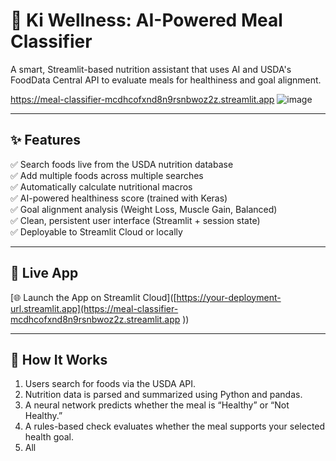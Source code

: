 # 🥗 Ki Wellness: AI-Powered Meal Classifier

A smart, Streamlit-based nutrition assistant that uses AI and USDA's FoodData Central API to evaluate meals for healthiness and goal alignment.

https://meal-classifier-mcdhcofxnd8n9rsnbwoz2z.streamlit.app
![image](https://github.com/user-attachments/assets/e1a83c3a-8080-44d6-acdb-d5900d8c2b48)


---

## ✨ Features

✅ Search foods live from the USDA nutrition database  
✅ Add multiple foods across multiple searches  
✅ Automatically calculate nutritional macros  
✅ AI-powered healthiness score (trained with Keras)  
✅ Goal alignment analysis (Weight Loss, Muscle Gain, Balanced)  
✅ Clean, persistent user interface (Streamlit + session state)  
✅ Deployable to Streamlit Cloud or locally

---

## 🚀 Live App

[🌐 Launch the App on Streamlit Cloud]([https://your-deployment-url.streamlit.app](https://meal-classifier-mcdhcofxnd8n9rsnbwoz2z.streamlit.app
))

---

## 🧠 How It Works

1. Users search for foods via the USDA API.
2. Nutrition data is parsed and summarized using Python and pandas.
3. A neural network predicts whether the meal is “Healthy” or “Not Healthy.”
4. A rules-based check evaluates whether the meal supports your selected health goal.
5. All
